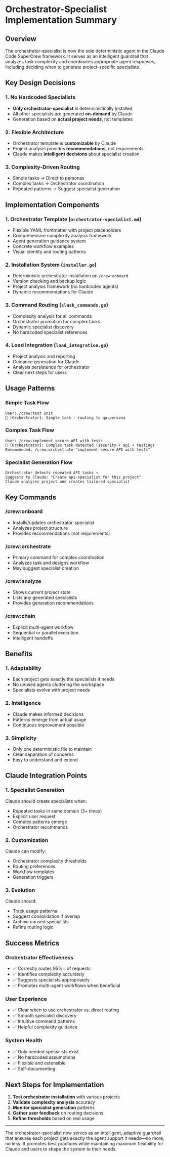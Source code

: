 # Orchestrator-Specialist Implementation Summary

## Overview

The orchestrator-specialist is now the sole deterministic agent in the Claude Code SuperCrew framework. It serves as an intelligent guardrail that analyzes task complexity and coordinates appropriate agent responses, including deciding when to generate project-specific specialists.

## Key Design Decisions

### 1. No Hardcoded Specialists
- **Only orchestrator-specialist** is deterministically installed
- All other specialists are generated **on-demand** by Claude
- Generation based on **actual project needs**, not templates

### 2. Flexible Architecture
- Orchestrator template is **customizable** by Claude
- Project analysis provides **recommendations**, not requirements
- Claude makes **intelligent decisions** about specialist creation

### 3. Complexity-Driven Routing
- Simple tasks → Direct to personas
- Complex tasks → Orchestrator coordination
- Repeated patterns → Suggest specialist generation

## Implementation Components

### 1. Orchestrator Template (`orchestrator-specialist.md`)
- Flexible YAML frontmatter with project placeholders
- Comprehensive complexity analysis framework
- Agent generation guidance system
- Concrete workflow examples
- Visual identity and routing patterns

### 2. Installation System (`installer.go`)
- Deterministic orchestrator installation on `/crew:onboard`
- Version checking and backup logic
- Project analysis framework (no hardcoded agents)
- Dynamic recommendations for Claude

### 3. Command Routing (`slash_commands.go`)
- Complexity analysis for all commands
- Orchestrator promotion for complex tasks
- Dynamic specialist discovery
- No hardcoded specialist references

### 4. Load Integration (`load_integration.go`)
- Project analysis and reporting
- Guidance generation for Claude
- Analysis persistence for orchestrator
- Clear next steps for users

## Usage Patterns

### Simple Task Flow
```
User: /crew:test unit
🎯 [Orchestrator]: Simple task - routing to qa-persona
```

### Complex Task Flow
```
User: /crew:implement secure API with tests
🎯 [Orchestrator]: Complex task detected (security + api + testing)
Recommended: /crew:orchestrate "implement secure API with tests"
```

### Specialist Generation Flow
```
Orchestrator detects repeated API tasks → 
Suggests to Claude: "Create api-specialist for this project"
Claude analyzes project and creates tailored specialist
```

## Key Commands

### /crew:onboard
- Installs/updates orchestrator-specialist
- Analyzes project structure
- Provides recommendations (not requirements)

### /crew:orchestrate
- Primary command for complex coordination
- Analyzes task and designs workflow
- May suggest specialist creation

### /crew:analyze
- Shows current project state
- Lists any generated specialists
- Provides generation recommendations

### /crew:chain
- Explicit multi-agent workflow
- Sequential or parallel execution
- Intelligent handoffs

## Benefits

### 1. Adaptability
- Each project gets exactly the specialists it needs
- No unused agents cluttering the workspace
- Specialists evolve with project needs

### 2. Intelligence
- Claude makes informed decisions
- Patterns emerge from actual usage
- Continuous improvement possible

### 3. Simplicity
- Only one deterministic file to maintain
- Clear separation of concerns
- Easy to understand and extend

## Claude Integration Points

### 1. Specialist Generation
Claude should create specialists when:
- Repeated tasks in same domain (3+ times)
- Explicit user request
- Complex patterns emerge
- Orchestrator recommends

### 2. Customization
Claude can modify:
- Orchestrator complexity thresholds
- Routing preferences
- Workflow templates
- Generation triggers

### 3. Evolution
Claude should:
- Track usage patterns
- Suggest consolidation if overlap
- Archive unused specialists
- Refine routing logic

## Success Metrics

### Orchestrator Effectiveness
- ✅ Correctly routes 95%+ of requests
- ✅ Identifies complexity accurately
- ✅ Suggests specialists appropriately
- ✅ Promotes multi-agent workflows when beneficial

### User Experience
- ✅ Clear when to use orchestrator vs. direct routing
- ✅ Smooth specialist discovery
- ✅ Intuitive command patterns
- ✅ Helpful complexity guidance

### System Health
- ✅ Only needed specialists exist
- ✅ No hardcoded assumptions
- ✅ Flexible and extensible
- ✅ Self-documenting

## Next Steps for Implementation

1. **Test orchestrator installation** with various projects
2. **Validate complexity analysis** accuracy
3. **Monitor specialist generation** patterns
4. **Gather user feedback** on routing decisions
5. **Refine thresholds** based on real usage

---

The orchestrator-specialist now serves as an intelligent, adaptive guardrail that ensures each project gets exactly the agent support it needs—no more, no less. It promotes best practices while maintaining maximum flexibility for Claude and users to shape the system to their needs.